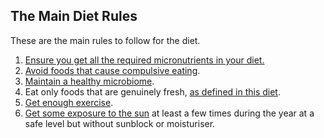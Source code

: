## The Main Diet Rules

These are the main rules to follow for the diet. 

1. [Ensure you get all the required micronutrients in your diet.][micronutrients]
1. [Avoid foods that cause compulsive eating][compulsive].
1. [Maintain a healthy microbiome][microbiome].
1. Eat only foods that are genuinely fresh, [as defined in this diet][fresh_rules].
1. [Get enough exercise][exercise].
1. [Get some exposure to the sun][sun] at least a few times during the year at a safe level but without sunblock or moisturiser.

[micronutrients]: #micronutrients
[compulsive]: #compulsive
[microbiome]: #microbiome
[fresh_rules]: #fresh_rules
[exercise]: #exercise
[sun]: #sun 

